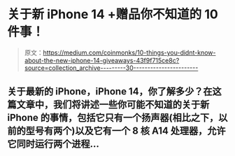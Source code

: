 # 关于新 iPhone 14 +赠品你不知道的 10 件事！

> 原文：<https://medium.com/coinmonks/10-things-you-didnt-know-about-the-new-iphone-14-giveaways-43f9f715ce8c?source=collection_archive---------30----------------------->

## 关于最新的 iPhone，iPhone 14，你了解多少？在这篇文章中，我们将讲述一些你可能不知道的关于新 iPhone 的事情，包括它只有一个扬声器(相比之下，以前的型号有两个)以及它有一个 8 核 A14 处理器，允许它同时运行两个进程…
